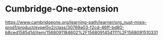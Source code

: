 # Cumbridge-One-extension

https://www.cambridgeone.org/learning-path/learner/org_nust-misis-prod1/product/evpel5v2/class/30769a03-f2cd-46ff-bd80-b8ced1585d1d/item/1568091184602%2F1568091454111%2F1568091510331
